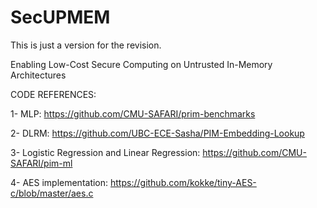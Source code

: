 # SecUPMEM
This is just a version for the revision.

Enabling Low-Cost Secure Computing on Untrusted In-Memory Architectures

CODE REFERENCES:

1- MLP: https://github.com/CMU-SAFARI/prim-benchmarks

2- DLRM: https://github.com/UBC-ECE-Sasha/PIM-Embedding-Lookup

3- Logistic Regression and Linear Regression: https://github.com/CMU-SAFARI/pim-ml

4- AES implementation: https://github.com/kokke/tiny-AES-c/blob/master/aes.c
